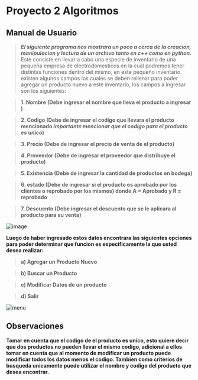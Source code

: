 # Proyecto 2 Algoritmos
## Manual de Usuario
>***El siguiente programa nos mostrara un poco a cerca de la creacion, manipulacion y lectura de un archivo tanto en c++ como en python.***
>Este consiste en llevar a cabo una especie de inventario de una pequeña empresa de electrodomesticos en la cual podremos tener distintas funciones dentro del mismo, en este pequeño inventario existen algunos campos los cuales se deben rellenar para poder agregar un producto nuevo a este inventario, los campos a ingresar son los siguientes:

>**1. Nombre (Debe ingresar el nombre que lleva el producto a ingresar )**

>**2. Codigo (Debe de ingresar el codigo que llevara el producto mencionado ***importante mencionar que el codigo para el producto es unico***)**

>**3. Precio (Debe de ingresar el precio de venta de el producto)**

>**4. Proveedor (Debe de ingresar el proveedor que distribuye el producto)**

>**5. Existencia (Debe de ingresar la cantidad de productos en bodega)**

>**6. estado (Debe de ingresar si el producto es aprobado por los clientes o reprobado por los mismos) donde A = Aprobado y R = reprobado**

>**7. Descuento (Debe ingresar el descuento que se le aplicara al producto para su venta)**

![image](https://user-images.githubusercontent.com/115136691/194236829-454b1002-d3c1-4f40-94bf-971b96d7b340.png)

**Luego de haber ingresado estos datos encontrara las siguientes opciones para poder determinar que funcion es especificamente la que usted desea realizar:**

>**a) Agregar un Producto Nuevo**

>**b) Buscar un Producto**

>**c) Modificar Datos de un producto**

>**d) Salir**

![menu](https://user-images.githubusercontent.com/115136691/194236268-c72ab41b-58b5-440d-8fc1-c6e51328a8ed.jpg)

## Observaciones
**Tomar en cuenta que el codigo de el producto es unico, esto quiere decir que dos productos no pueden llevar el mismo codigo, adicional a ellos tomar en cuenta que al momento de modificar un producto puede modificar todos los datos menos el codigo. Tambien como criterios de busqueda unicamente puede utilizar el nombre y codigo del producto que desea encontrar.**
